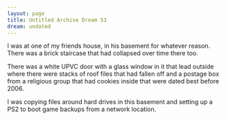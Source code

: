 ```yaml
---
layout: page
title: Untitled Archive Dream 53
dream: undated
---
```


I was at one of my friends house, in his basement for whatever reason. There was a brick staircase that had collapsed over time there too.

There was a white UPVC door with a glass window in it that lead outside where there were stacks of roof files that had fallen off and a postage box from a religious group that had cookies inside that were dated best before 2006.

I was copying files around hard drives in this basement and setting up a PS2 to boot game backups from a network location.